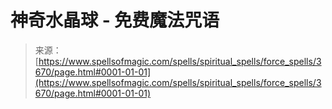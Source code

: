<!--yml

分类: 未分类

日期: 2024-06-12 18:37:20

-->

# 神奇水晶球 - 免费魔法咒语

> 来源：[https://www.spellsofmagic.com/spells/spiritual_spells/force_spells/3670/page.html#0001-01-01](https://www.spellsofmagic.com/spells/spiritual_spells/force_spells/3670/page.html#0001-01-01)
